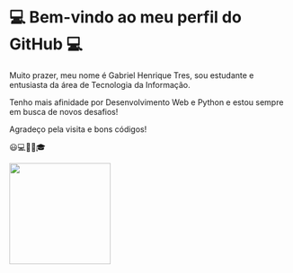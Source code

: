 # :computer: Bem-vindo ao meu perfil do GitHub :computer:
Muito prazer, meu nome é Gabriel Henrique Tres, sou estudante e entusiasta da área de Tecnologia da Informação.

Tenho mais afinidade por Desenvolvimento Web e Python e estou sempre em busca de novos desafios!

Agradeço pela visita e bons códigos!

:smiley::computer::iphone::musical_note::mortar_board:

<img height="180em" src="https://camo.githubusercontent.com/e36b204a9d42519e85a68951abedab5e20ea5901881ffeca7b154d5c46715cd9/68747470733a2f2f6769746875622d726561646d652d73746174732d65696768742d74686574612e76657263656c2e6170702f6170693f757365726e616d653d7261666169676e61756c696e2673686f775f69636f6e733d74727565267468656d653d6461726b26696e636c7564655f616c6c5f636f6d6d6974733d7472756526636f756e745f707269766174653d74727565" data-canonical-src="https://github-readme-stats-eight-theta.vercel.app/api?username=gabrielhtres&amp;show_icons=true&amp;theme=dark&amp;include_all_commits=true&amp;count_private=true" style="max-width:100%;">
